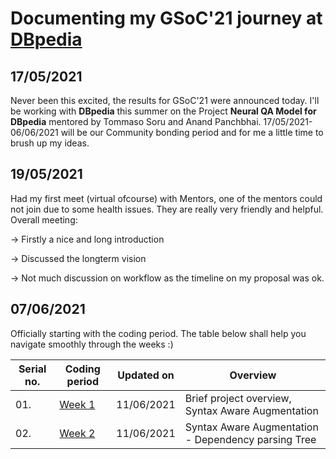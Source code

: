 # Documenting my GSoC'21 journey at [DBpedia](https://www.dbpedia.org/)



## 17/05/2021
Never been this excited, the results for GSoC'21 were announced today. I'll be working with **DBpedia** this summer on the Project **Neural QA Model for DBpedia** mentored by Tommaso Soru and Anand Panchbhai.
17/05/2021-06/06/2021 will be our Community bonding period and for me a little time to brush up my ideas.



## 19/05/2021 
Had my first meet (virtual ofcourse) with Mentors, one of the mentors could not join due to some health issues. They are really very friendly and helpful. Overall meeting:

-> Firstly a nice and long introduction

-> Discussed the longterm vision 

-> Not much discussion on workflow as the timeline on my proposal was ok.



## 07/06/2021 
Officially starting with the coding period. The table below shall help you navigate smoothly through the weeks :)

| Serial no. | Coding period | Updated on | Overview |
|------------|---------------|------------|----------|
|01.|[Week 1](Syntax-AwareAugmentation.md)|11/06/2021|Brief project overview, Syntax Aware Augmentation|
|02.|[Week 2](BackTranslation.md)|11/06/2021|Syntax Aware Augmentation - Dependency parsing Tree|
